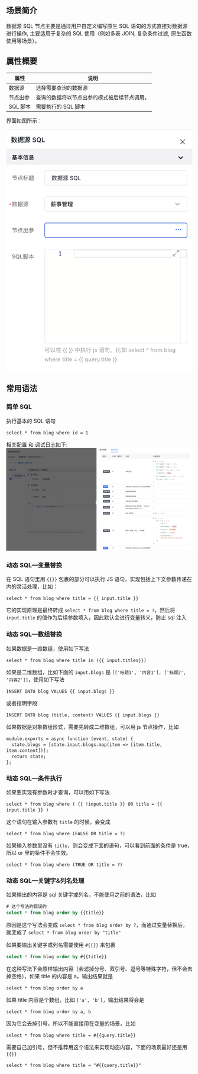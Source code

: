 ## 场景简介

数据源 SQL 节点主要是通过用户自定义编写原生 SQL 语句的方式直接对数据源进行操作, 主要适用于复杂的 SQL 使用（例如多表 JOIN, 复杂条件过滤, 原生函数使用等场景）。

## 属性概要

| 属性     | 说明                                         |
| -------- | -------------------------------------------- |
| 数据源   | 选择需要查询的数据源                         |
| 节点出参 | 查询的数据将以节点出参的模式被后续节点调用。 |
| SQL 脚本 | 需要执行的 SQL 脚本                          |

界面如图所示：

![](/img/服务编排/活动节点/其他高级/数据源SQL/SQL01.png)

## 常用语法

### 简单 SQL

执行基本的 SQL 语句

```
select * from blog where id = 1
```

相关配置 和 调试日志如下:
![image](/img/服务编排/活动节点/其他高级/数据源SQL/datasource-sql.png)

### 动态 SQL—变量替换

在 SQL 语句里用 `{{}}` 包裹的部分可以执行 JS 语句，实现包括上下文参数传递在内的灵活处理，比如：

```
select * from blog where title = {{ input.title }}
```

它的实现原理是最终转成 `select * from blog where title = ?`，然后将 `input.title` 的值作为后续参数填入，因此默认会进行变量转义，防止 sql 注入

### 动态 SQL—数组替换

如果数据是一维数组，使用如下写法

```
select * from blog where title in ({{ input.titles}})
```

如果是二维数组，比如下面的 `input.blogs` 是 `[['标题1', '内容1'], ['标题2', '内容2']]`，使用如下写法

```
INSERT INTO blog VALUES {{ input.blogs }}
```

或者指明字段

```
INSERT INTO blog (title, content) VALUES {{ input.blogs }}
```

如果数据是对象数组形式，需要先转成二维数组，可以用 js 节点操作，比如

```
module.exports = async function (event, state) {
  state.blogs = [state.input.blogs.map(item => [item.title, item.content])];
  return state;
};
```

### 动态 SQL—条件执行

如果要实现有参数时才查询，可以用如下写法

```
select * from blog where ( {{ !input.title }} OR title = {{ input.title }} )
```

这个语句在输入参数有 `title` 的时候，会变成

```
select * from blog where (FALSE OR title = ?)
```

如果输入参数里没有 `title`，则会变成下面的语句，可以看到前面的条件是 true，所以 or 里的条件不会生效。

```
select * from blog where (TRUE OR title = ?)
```

### 动态 SQL—关键字&列名处理

如果输出的内容是 sql 关键字或列名，不能使用之前的语法，比如

```sql
# 这个写法的错误的
select * from blog order by {{title}}
```

原因是这个写法会变成 `select * from blog order by ?`，而通过变量替换后，就变成了 `select * from blog order by "title"`

如果要输出关键字或列名需要使用 `#{{}}` 来包裹

```sql
select * from blog order by #{{title}}
```

在这种写法下会原样输出内容（会滤掉分号、双引号、逗号等特殊字符，但不会去掉空格），如果 title 的内容是 a，输出结果就是

```
select * from blog order by a
```

如果 title 内容是个数组，比如 `['a', 'b']`，输出结果将会是

```
select * from blog order by a, b
```

因为它会去掉引号，所以不能直接用在变量的场景，比如

```
select * from blog where title = #{{query.title}}
```

需要自己加引号，但不推荐用这个语法来实现动态内容，下面的场景最好还是用 `{{}}`

```
select * from blog where title = "#{{query.title}}"
```
